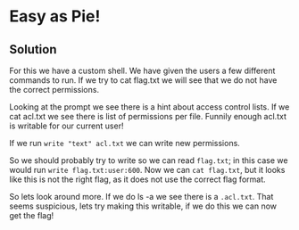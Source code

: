 # Easy as Pie!

## Solution

For this we have a custom shell.
We have given the users a few different commands to run.
If we try to cat flag.txt we will see that we do not have the correct permissions.

Looking at the prompt we see there is a hint about access control lists.
If we cat acl.txt we see there is list of permissions per file.
Funnily enough acl.txt is writable for our current user!

If we run `write "text" acl.txt` we can write new permissions.

So we should probably try to write so we can read `flag.txt`; in this case we would run `write flag.txt:user:600`.
Now we can `cat flag.txt`, but it looks like this is not the right flag, as it does not use the correct flag format.

So lets look around more. If we do ls -a we see there is a `.acl.txt`.
That seems suspicious, lets try making this writable, if we do this we can now get the flag!
